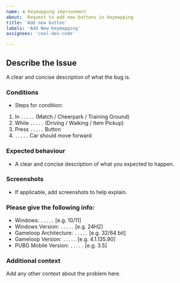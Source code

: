 ```yaml
---
name: ➕ Keymapping improvement
about:  Request to add new buttons in keymapping
title: 'Add new button'
labels: 'Add New Keymapping'
assignees: 'cool-dev-code'

---
```



## Describe the Issue
A clear and concise description of what the bug is.

### Conditions
- Steps for condition:
1. In `.....` (Match / Cheerpark / Training Ground)
2. While `.....` (Driving / Walking / Item Pickup)
3. Press `.....` Button
4. `.....` Car should move forward

### Expected behaviour
- A clear and concise description of what you expected to happen.

### Screenshots
- If applicable, add screenshots to help explain.

### Please give the following info:
 - Windows: `.....` [e.g. 10/11]
 - Windows Version: `.....` [e.g. 24H2]
 - Gameloop Architecture: `.....` [e.g. 32/64 bit]
 - Gameloop Version: `.....` [e.g. 4.1.135.90]
 - PUBG Mobile Version: `.....` [e.g. 3.5]

### Additional context
Add any other context about the problem here.
